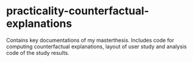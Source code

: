 # practicality-counterfactual-explanations
Contains key documentations of my masterthesis. Includes code for computing counterfactual explanations, layout of user study and analysis code of the study results. 
